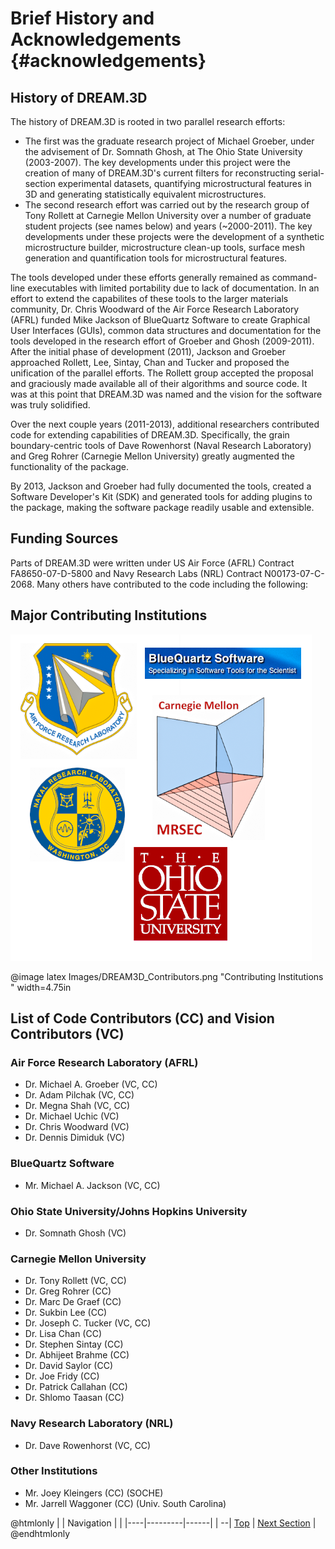 Brief History and Acknowledgements {#acknowledgements}
========

## History of DREAM.3D ##
The history of DREAM.3D is rooted in two parallel research efforts:

+ The first was the graduate research project of Michael Groeber, under the advisement of Dr. Somnath Ghosh, at The Ohio State University (2003-2007).  The key developments under this project were the creation of many of DREAM.3D's current filters for reconstructing serial-section experimental datasets, quantifying microstructural features in 3D and generating statistically equivalent microstructures.
+ The second research effort was carried out by the research group of Tony Rollett at Carnegie Mellon University over a number of graduate student projects (see names below) and years (~2000-2011).  The key developments under these projects were the development of a synthetic microstructure builder, microstructure clean-up tools, surface mesh generation and quantification tools for microstructural features.

The tools developed under these efforts generally remained as command-line executables with limited portability due to lack of documentation.  In an effort to extend the capabilites of these tools to the larger materials community, Dr. Chris Woodward of the Air Force Research Laboratory (AFRL) funded Mike Jackson of BlueQuartz Software to create Graphical User Interfaces (GUIs), common data structures and documentation for the tools developed in the research effort of Groeber and Ghosh (2009-2011).  After the initial phase of development (2011), Jackson and Groeber approached Rollett, Lee, Sintay, Chan and Tucker and proposed the unification of the parallel efforts.  The Rollett group accepted the proposal and graciously made available all of their algorithms and source code.  It was at this point that DREAM.3D was named and the vision for the software was truly solidified.

Over the next couple years (2011-2013), additional researchers contributed code for extending capabilities of DREAM.3D.  Specifically, the grain boundary-centric tools of Dave Rowenhorst (Naval Research Laboratory) and Greg Rohrer (Carnegie Mellon University) greatly augmented the functionality of the package.

By 2013, Jackson and Groeber had fully documented the tools, created a Software Developer's Kit (SDK) and generated tools for adding plugins to the package, making the software package readily usable and extensible.


## Funding Sources ##
Parts of DREAM.3D were written under US Air Force (AFRL) Contract FA8650-07-D-5800 and Navy Research Labs (NRL) Contract N00173-07-C-2068. Many others have contributed to the code including the following:

## Major Contributing Institutions ##

![Contributing Institutions](Images/DREAM3D_Contributors.png)

@image latex Images/DREAM3D_Contributors.png "Contributing Institutions " width=4.75in

## List of Code Contributors (CC) and Vision Contributors (VC) ###

### Air Force Research Laboratory (AFRL) ###
+ Dr. Michael A. Groeber (VC, CC)
+ Dr. Adam Pilchak (VC, CC)
+ Dr. Megna Shah (VC, CC)
+ Dr. Michael Uchic (VC)
+ Dr. Chris Woodward (VC)
+ Dr. Dennis Dimiduk (VC)

### BlueQuartz Software ###
+ Mr. Michael A. Jackson (VC, CC)

### Ohio State University/Johns Hopkins University ###
+ Dr. Somnath Ghosh (VC)

### Carnegie Mellon University ###
+ Dr. Tony Rollett (VC, CC)
+ Dr. Greg Rohrer (CC)
+ Dr. Marc De Graef (CC)
+ Dr. Sukbin Lee (CC)
+ Dr. Joseph C. Tucker (VC, CC)
+ Dr. Lisa Chan (CC)
+ Dr. Stephen Sintay (CC)
+ Dr. Abhijeet Brahme (CC)
+ Dr. David Saylor (CC)
+ Dr. Joe Fridy (CC)
+ Dr. Patrick Callahan (CC)
+ Dr. Shlomo Taasan (CC)

### Navy Research Laboratory (NRL) ###
+ Dr. Dave Rowenhorst (VC, CC)

### Other Institutions ###
+ Mr. Joey Kleingers (CC) (SOCHE)
+ Mr. Jarrell Waggoner (CC) (Univ. South Carolina)



@htmlonly
|   | Navigation |    |
|----|---------|------|
| --| [Top](index.html) | [Next Section](datastructure.html) |
@endhtmlonly